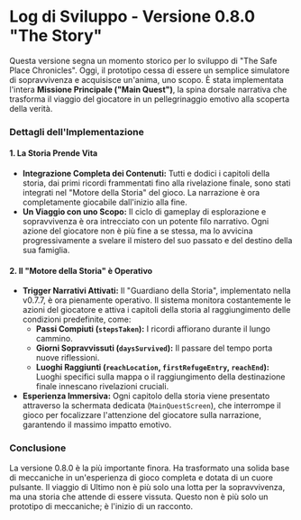 # Log di Sviluppo - Versione 0.8.0 "The Story"

Questa versione segna un momento storico per lo sviluppo di "The Safe Place Chronicles". Oggi, il prototipo cessa di essere un semplice simulatore di sopravvivenza e acquisisce un'anima, uno scopo. È stata implementata l'intera **Missione Principale ("Main Quest")**, la spina dorsale narrativa che trasforma il viaggio del giocatore in un pellegrinaggio emotivo alla scoperta della verità.

### Dettagli dell'Implementazione

#### 1. La Storia Prende Vita
- **Integrazione Completa dei Contenuti:** Tutti e dodici i capitoli della storia, dai primi ricordi frammentati fino alla rivelazione finale, sono stati integrati nel "Motore della Storia" del gioco. La narrazione è ora completamente giocabile dall'inizio alla fine.
- **Un Viaggio con uno Scopo:** Il ciclo di gameplay di esplorazione e sopravvivenza è ora intrecciato con un potente filo narrativo. Ogni azione del giocatore non è più fine a se stessa, ma lo avvicina progressivamente a svelare il mistero del suo passato e del destino della sua famiglia.

#### 2. Il "Motore della Storia" è Operativo
- **Trigger Narrativi Attivati:** Il "Guardiano della Storia", implementato nella v0.7.7, è ora pienamente operativo. Il sistema monitora costantemente le azioni del giocatore e attiva i capitoli della storia al raggiungimento delle condizioni predefinite, come:
  - **Passi Compiuti (`stepsTaken`):** I ricordi affiorano durante il lungo cammino.
  - **Giorni Sopravvissuti (`daysSurvived`):** Il passare del tempo porta nuove riflessioni.
  - **Luoghi Raggiunti (`reachLocation`, `firstRefugeEntry`, `reachEnd`):** Luoghi specifici sulla mappa o il raggiungimento della destinazione finale innescano rivelazioni cruciali.
- **Esperienza Immersiva:** Ogni capitolo della storia viene presentato attraverso la schermata dedicata (`MainQuestScreen`), che interrompe il gioco per focalizzare l'attenzione del giocatore sulla narrazione, garantendo il massimo impatto emotivo.

### Conclusione
La versione 0.8.0 è la più importante finora. Ha trasformato una solida base di meccaniche in un'esperienza di gioco completa e dotata di un cuore pulsante. Il viaggio di Ultimo non è più solo una lotta per la sopravvivenza, ma una storia che attende di essere vissuta. Questo non è più solo un prototipo di meccaniche; è l'inizio di un racconto.